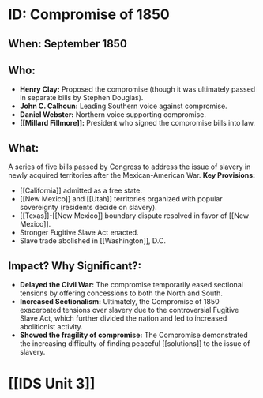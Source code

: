 # ID: Compromise of 1850
## When:  September 1850
## Who: 
* **Henry Clay:** Proposed the compromise (though it was ultimately passed in separate bills by Stephen Douglas).
* **John C. Calhoun:**  Leading Southern voice against compromise.
* **Daniel Webster:**  Northern voice supporting compromise.
* **[[Millard Fillmore]]:** President who signed the compromise bills into law.
## What: 
A series of five bills passed by Congress to address the issue of slavery in newly acquired territories after the Mexican-American War. 
**Key Provisions:**
* [[California]] admitted as a free state.
* [[New Mexico]] and [[Utah]] territories organized with popular sovereignty (residents decide on slavery).
* [[Texas]]-[[New Mexico]] boundary dispute resolved in favor of [[New Mexico]].
* Stronger Fugitive Slave Act enacted.
* Slave trade abolished in [[Washington]], D.C. 

## Impact? Why Significant?: 
* **Delayed the Civil War:** The compromise temporarily eased sectional tensions by offering concessions to both the North and South.
* **Increased Sectionalism:** Ultimately, the Compromise of 1850 exacerbated tensions over slavery due to the controversial Fugitive Slave Act, which further divided the nation and led to increased abolitionist activity. 
* **Showed the fragility of compromise:**  The Compromise demonstrated the increasing difficulty of finding peaceful [[solutions]] to the issue of slavery. 

# [[IDS Unit 3]]